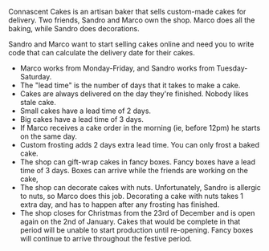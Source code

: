 Connascent Cakes is an artisan baker that sells custom-made cakes for delivery. Two friends, Sandro and Marco own the shop.
Marco does all the baking, while Sandro does decorations. 

Sandro and Marco want to start selling cakes online and need you to write code that can calculate the delivery date for their cakes.

* Marco works from Monday-Friday, and Sandro works from Tuesday-Saturday.
* The "lead time" is the number of days that it takes to make a cake.
* Cakes are always delivered on the day they're finished. Nobody likes stale cake.
* Small cakes have a lead time of 2 days.
* Big cakes have a lead time of 3 days.
* If Marco receives a cake order in the morning (ie, before 12pm) he starts on the same day.
* Custom frosting adds 2 days extra lead time. You can only frost a baked cake.
* The shop can gift-wrap cakes in fancy boxes. Fancy boxes have a lead time of 3 days. Boxes can arrive while the friends are working on the cake,
* The shop can decorate cakes with nuts. Unfortunately, Sandro is allergic to nuts, so Marco does this job. Decorating a cake with nuts takes 1 extra day, and has to happen after any frosting has finished.
* The shop closes for Christmas from the 23rd of December and is open again on the 2nd of January. Cakes that would be complete in that period will be unable to start production until re-opening. Fancy boxes will continue to arrive throughout the festive period.
